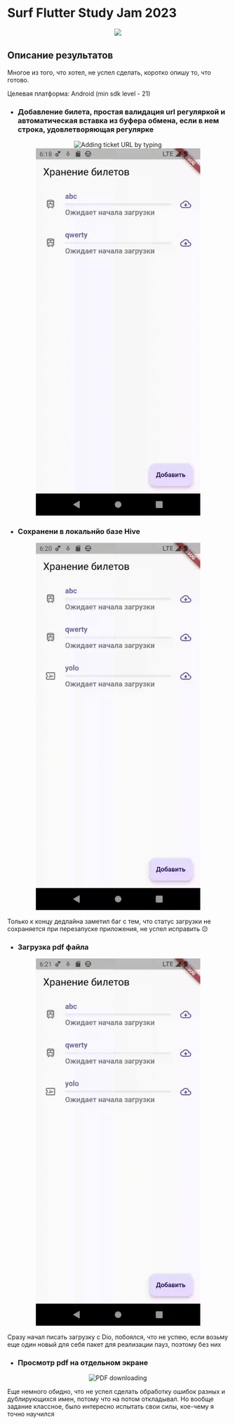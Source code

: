 # Surf Flutter Study Jam 2023

<p align="center">
<img src="https://surf.ru/wp-content/themes/surf/assets/img/logo.svg" height="120" />
</p>

## Описание результатов

Многое из того, что хотел, не успел сделать, коротко опишу то, что готово.

Целевая платформа: Android (min sdk level - 21)
- ### Добавление билета, простая валидация url регуляркой и автоматическая вставка из буфера обмена, если в нем строка, удовлетворяющая регулярке
<div class="row" align="center">
    <img src="./assets/add_typing.gif" width="375" alt="Adding ticket URL by typing" />
    <img src="./assets/add_from_clipboard.gif" width="375" alt="Adding ticket URL from clipboard" />
</div>

- ### Сохранени в локальнйо базе Hive
<p align="center">
  <img src="./assets/hive.gif" width="375" alt="Saving tickets in local DB Hive" />
</p>
Только к концу дедлайна заметил баг с тем, что статус загрузки не сохраняется при перезапуске приложения, не успел исправить 😔

- ### Загрузка pdf файла
<p align="center">
  <img src="./assets/downloading.gif" width="375" alt="PDF downloading" />
</p>
Сразу начал писать загрузку с Dio, побоялся, что не успею, если возьму еще один новый для себя пакет для реализации пауз, поэтому без них

- ### Просмотр pdf на отдельном экране
<p align="center">
  <img src="./assets/pdf_viewer.gif" width="375" alt="PDF downloading" />
</p>

Еще немного обидно, что не успел сделать обработку ошибок разных и дублирующихся имен, потому что на потом откладывал. Но вообще задание классное, было интересно испытать свои силы, кое-чему я точно научился
